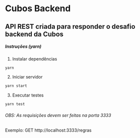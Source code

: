 # Cubos Backend

## API REST criada para responder o desafio backend da Cubos

##### Instruções (yarn)

1. Instalar dependências

```bash
yarn
```

2. Iniciar servidor

```bash
yarn start
```

3. Executar testes

```bash
yarn test
```

###### OBS: As requisições devem ser feitas na porta 3333

Exemplo: GET http://localhost:3333/regras
